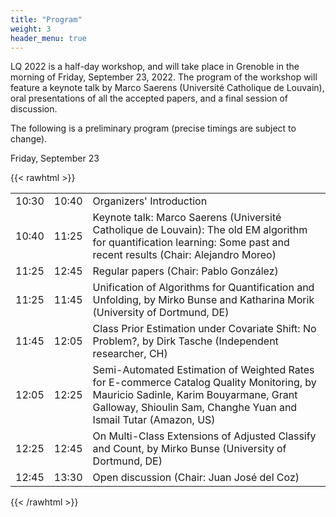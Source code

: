 ```yaml
---
title: "Program"
weight: 3
header_menu: true
---
```

LQ 2022 is a half-day workshop, and will take place in Grenoble in the morning of Friday, September 23, 2022. The program of the workshop will feature a keynote talk by Marco Saerens (Université Catholique de Louvain), oral presentations of all the accepted papers, and a final session of discussion.

The following is a preliminary program (precise timings are subject to change).

Friday, September 23	

{{< rawhtml >}}

<table class="mytable">
<tr> <td> 10:30 </td> <td> 10:40	</td> <td> Organizers' Introduction</td></tr>
<tr> <td> 10:40	</td> <td> 11:25	</td> <td> Keynote talk: Marco Saerens (Université Catholique de Louvain): The old EM algorithm for quantification learning: Some past and recent results	(Chair: Alejandro Moreo)</td></tr>
<tr> <td> 11:25 </td> <td> 12:45 </td> <td> Regular papers (Chair: Pablo González)</td></tr>
<tr> <td> 11:25	</td> <td> 11:45	</td> <td> Unification of Algorithms for Quantification and Unfolding, by Mirko Bunse and Katharina Morik (University of Dortmund, DE)</td></tr>
<tr> <td> 11:45	</td> <td> 12:05	</td> <td> Class Prior Estimation under Covariate Shift: No Problem?, by Dirk Tasche (Independent researcher, CH)	</td></tr>
<tr> <td> 12:05	</td> <td> 12:25	</td> <td> Semi-Automated Estimation of Weighted Rates for E-commerce Catalog Quality Monitoring, by Mauricio Sadinle, Karim Bouyarmane, Grant Galloway, Shioulin Sam, Changhe Yuan and Ismail Tutar  (Amazon, US)	</td></tr>
<tr> <td> 12:25	</td> <td> 12:45	</td> <td> On Multi-Class Extensions of Adjusted Classify and Count, by Mirko Bunse (University of Dortmund, DE)	</td></tr>
<tr> <td> 12:45	</td> <td> 13:30	</td> <td> Open discussion	(Chair: Juan José del Coz)</td></tr>
</table>

{{< /rawhtml >}}
